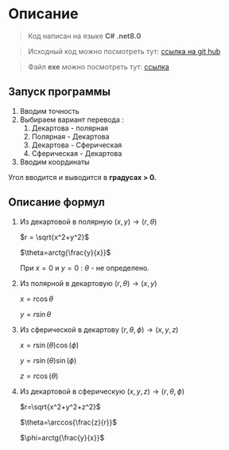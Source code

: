 # Описание

> Код написан на языке **C# .net8.0**
> 

> Исходный код можно посмотреть тут: [ссылка на git hub](https://github.com/hizu77/C-Test)
> 

> Файл **exe** можно посмотреть тут: [ссылка](https://drive.google.com/drive/folders/1rlKCKwX2-zsanqiHiy7klI2h-WA8CaTr?usp=drive_link)
> 

## **Запуск программы**

1. Вводим точность
2. Выбираем вариант перевода : 
    1. Декартова - полярная
    2. Полярная - Декартова
    3. Декартова - Сферическая
    4. Сферическая - Декартова
3. Вводим координаты

Угол вводится и выводится в **градусах > 0.**

## Описание формул

1. Из декартовой в полярную $(x,y) \rightarrow (r,\theta)$
    
    $r = \sqrt{x^2+y^2}$
    
    $\theta=arctg{\frac{y}{x}}$
    
    При $x = 0$ и $y=0$ : $\theta$ - не определено.
    
2. Из полярной в декартовую $(r,\theta) \rightarrow (x,y)$
    
    $x=r\cos \theta$
    
    $y=r\sin \theta$
    
3. Из сферической в декартову $(r, \theta, \phi) \rightarrow (x,y,z)$
    
    $x = r\sin(\theta)\cos(\phi)$
    
    $y=r\sin(\theta)\sin(\phi)$
    
    $z=r\cos(\theta)$
    
4. Из декартовой в сферическую $(x, y,z) \rightarrow(r,\theta, \phi)$
    
    $r=\sqrt{x^2+y^2+z^2}$
    
    $\theta=\arccos{\frac{z}{r}}$
    
    $\phi=arctg{\frac{y}{x}}$
